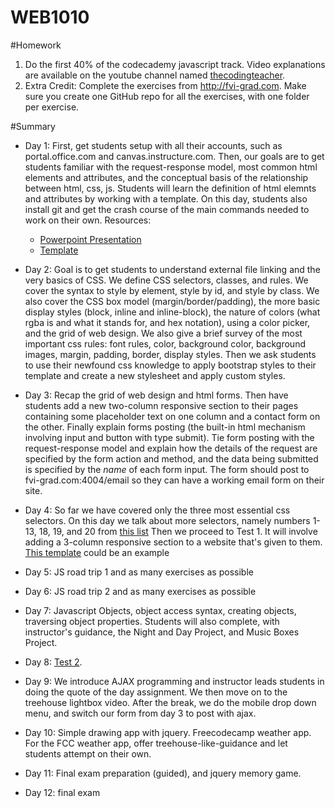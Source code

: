 # WEB1010

#Homework
1. Do the first 40% of the codecademy javascript track. Video explanations are available on the youtube channel named [thecodingteacher](https://www.youtube.com/playlist?list=PLkOcUOQbE6gaJpEanJNBQaATre7Ea3shN).
2. Extra Credit: Complete the exercises from http://fvi-grad.com. Make sure you create one GitHub repo for all the exercises, with one folder per exercise.

#Summary
* Day 1: First, get students setup with all their accounts, such as portal.office.com and canvas.instructure.com. Then, our goals are to get students familiar with the request-response model, most common html elements and attributes, and the conceptual basis of the relationship between html, css, js. Students will learn the definition of html elemnts and attributes by working with a template. On this day, students also install git and get the crash course of the main commands needed to work on their own.
Resources:
  * [Powerpoint Presentation](https://docs.google.com/presentation/d/10vDVvKG7lW_quJ2O5c1nmHttuXlDnOIjeES1xMiaxTI/edit#slide=id.g35f391192_00)
  * [Template](http://v4-alpha.getbootstrap.com/examples/carousel/)

* Day 2: Goal is to get students to understand external file linking and the very basics of CSS. We define CSS selectors, classes, and rules. We cover the syntax to style by element, style by id, and style by class. We also cover the CSS box model (margin/border/padding), the more basic display styles (block, inline and inline-block), the nature of colors (what rgba is and what it stands for, and hex notation), using a color picker, and the grid of web design. We also give a brief survey of the most important css rules: font rules, color, background color, background images, margin, padding, border, display styles. Then we ask students to use their newfound css knowledge to apply bootstrap styles to their template and create a new stylesheet and apply custom styles.

* Day 3: Recap the grid of web design and html forms. Then have students add a new two-column responsive section to their pages containing some placeholder text on one column and a contact form on the other. Finally explain forms posting (the built-in html mechanism involving input and button with type submit). Tie form posting with the request-response model and explain how the details of the request are specified by the form action and method, and the data being submitted is specified by the *name* of each form input. The form should post to fvi-grad.com:4004/email so they can have a working email form on their site.

* Day 4: So far we have covered only the three most essential css selectors. On this day we talk about more selectors, namely numbers 1-13, 18, 19, and 20 from [this list](http://code.tutsplus.com/tutorials/the-30-css-selectors-you-must-memorize--net-16048) Then we proceed to Test 1. It will involve adding a 3-column responsive section to a website that's given to them. [This template](https://startbootstrap.com/template-overviews/modern-business/) could be an example


* Day 5: JS road trip 1 and as many exercises as possible

* Day 6: JS road trip 2 and as many exercises as possible

* Day 7: Javascript Objects, object access syntax, creating objects, traversing object properties. Students will also complete, with instructor's guidance, the Night and Day Project, and Music Boxes Project.

* Day 8: [Test 2](./test2.md).

* Day 9: We introduce AJAX programming and instructor leads students in doing the quote of the day assignment. We then move on to the treehouse lightbox video. After the break, we do the mobile drop down menu, and switch our form from day 3 to post with ajax.

* Day 10: Simple drawing app with jquery. Freecodecamp weather app. For the FCC weather app, offer treehouse-like-guidance and let students attempt on their own.

* Day 11: Final exam preparation (guided), and jquery memory game.

* Day 12: final exam
